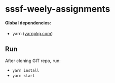 # sssf-weely-assignments

#### Global dependencies:
 - yarn ([yarnpkg.com](https://yarnpkg.com))

## Run

After cloning GIT repo, run: 
 - `yarn install`
 - `yarn start`
